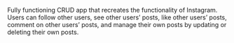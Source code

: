 Fully functioning CRUD app that recreates the functionality of Instagram. Users can follow other users, see other users’ posts, like other users’ posts, comment on other users’ posts, and manage their own posts by updating or deleting their own posts.

